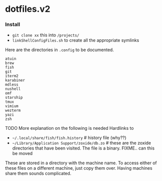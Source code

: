 # dotfiles.v2

### Install
* `git clone xx` this into `/projects/`
* `linkShellConfigFiles.sh` to create all the appropriate symlinks 

Here are the directories in `.config` to be documented.
```
atuin
brew
fish
git
iterm2
karabiner
mdless
nushell
omf
starship
tmux
vimium
wezterm
yazi
zsh
```


TODO More explanation on the following is needed 
Hardlinks to
* `~/.local/share/fish/fish.history` # history file (why??)
* `~/Library/Application Support/zoxide/db.zo`  # these are the zoxide directories that have been visited. The file is a binary. FIXME.. can this be moved 

These are stored in a directory with the machine name. To access either of these files on a different machine, just copy them over. Having machines share them sounds complicated.

